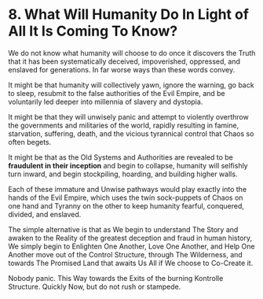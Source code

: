 # 8. What Will Humanity Do In Light of All It Is Coming To Know? 

We do not know what humanity will choose to do once it discovers the Truth that it has been systematically deceived, impoverished, oppressed, and enslaved for generations. In far worse ways than these words convey. 

It might be that humanity will collectively yawn, ignore the warning, go back to sleep, resubmit to the false authorities of the Evil Empire, and be voluntarily led deeper into millennia of slavery and dystopia. 

It might be that they will unwisely panic and attempt to violently overthrow the governments and militaries of the world, rapidly resulting in famine, starvation, suffering, death, and the vicious tyrannical control that Chaos so often begets. 

It might be that as the Old Systems and Authorities are revealed to be **fraudulent in their inception** and begin to collapse, humanity will selfishly turn inward, and begin stockpiling, hoarding, and building higher walls. 

Each of these immature and Unwise pathways would play exactly into the hands of the Evil Empire, which uses the twin sock-puppets of Chaos on one hand and Tyranny on the other to keep humanity fearful, conquered, divided, and enslaved. 

The simple alternative is that as We begin to understand The Story and awaken to the Reality of the greatest deception and fraud in human history, We simply begin to Enlighten One Another, Love One Another, and Help One Another move out of the Control Structure, through The Wilderness, and towards The Promised Land that awaits Us All if We choose to Co-Create it. 

Nobody panic. This Way towards the Exits of the burning Kontrolle Structure. Quickly Now, but do not rush or stampede. 